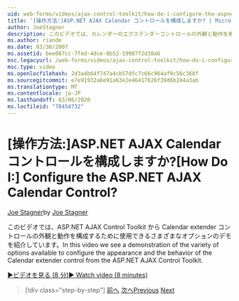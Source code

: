```yaml
---
uid: web-forms/videos/ajax-control-toolkit/how-do-i-configure-the-aspnet-ajax-calendar-control
title: '[操作方法:]ASP.NET AJAX Calendar コントロールを構成しますか? | Microsoft Docs'
author: JoeStagner
description: このビデオでは、カレンダーのエクステンダーコントロールの外観と動作を構成するために使用できるさまざまなオプションのデモンストレーションについて説明します。
ms.author: riande
ms.date: 03/30/2007
ms.assetid: bee087cc-7fed-4dce-8b52-19987f2d38a6
msc.legacyurl: /web-forms/videos/ajax-control-toolkit/how-do-i-configure-the-aspnet-ajax-calendar-control
msc.type: video
ms.openlocfilehash: 2d3a4b64f747a4cb57dfc7c66c964af9c56c368f
ms.sourcegitcommit: e7e91932a6e91a63e2e46417626f39d6b244a3ab
ms.translationtype: MT
ms.contentlocale: ja-JP
ms.lasthandoff: 03/06/2020
ms.locfileid: "78454732"
---
```

# <a name="how-do-i-configure-the-aspnet-ajax-calendar-control"></a><span data-ttu-id="deab8-104">[操作方法:]ASP.NET AJAX Calendar コントロールを構成しますか?</span><span class="sxs-lookup"><span data-stu-id="deab8-104">[How Do I:] Configure the ASP.NET AJAX Calendar Control?</span></span>

<span data-ttu-id="deab8-105">[Joe Stagner](https://github.com/JoeStagner)</span><span class="sxs-lookup"><span data-stu-id="deab8-105">by [Joe Stagner](https://github.com/JoeStagner)</span></span>

<span data-ttu-id="deab8-106">このビデオでは、ASP.NET AJAX Control Toolkit から Calendar extender コントロールの外観と動作を構成するために使用できるさまざまなオプションのデモを紹介しています。</span><span class="sxs-lookup"><span data-stu-id="deab8-106">In this video we see a demonstration of the variety of options available to configure the appearance and the behavior of the Calendar extender control from the ASP.NET AJAX Control Toolkit.</span></span>

[<span data-ttu-id="deab8-107">&#9654;ビデオを見る (8 分)</span><span class="sxs-lookup"><span data-stu-id="deab8-107">&#9654; Watch video (8 minutes)</span></span>](https://channel9.msdn.com/Blogs/ASP-NET-Site-Videos/how-do-i-configure-the-aspnet-ajax-calendar-control)

> [!div class="step-by-step"]
> <span data-ttu-id="deab8-108">[前へ](how-do-i-use-the-aspnet-ajax-autocomplete-control.md)
> [次へ](how-do-i-use-the-aspnet-ajax-dropdown-control.md)</span><span class="sxs-lookup"><span data-stu-id="deab8-108">[Previous](how-do-i-use-the-aspnet-ajax-autocomplete-control.md)
[Next](how-do-i-use-the-aspnet-ajax-dropdown-control.md)</span></span>
